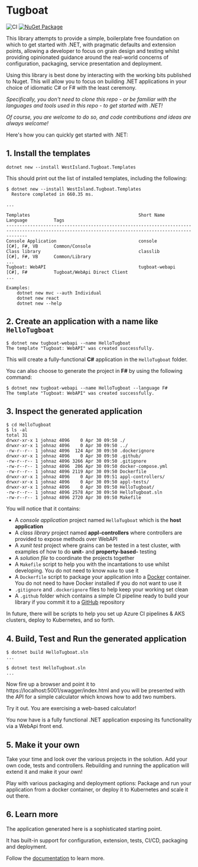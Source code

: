 # Tugboat

![CI](https://github.com/johnazariah/tugboat/workflows/CI/badge.svg)
 [![NuGet Package](https://img.shields.io/nuget/v/WestIsland.Tugboat.Templates.svg)](https://www.nuget.org/packages/WestIsland.Tugboat.Templates/)

This library attempts to provide a simple, boilerplate free foundation on which to get started with .NET, with pragmatic defaults and extension points, allowing a developer to focus on grain design and testing whilst providing opinionated guidance around the real-world concerns of configuration, packaging, service presentation and deployment.

Using this library is best done by interacting with the working bits published to Nuget. This will allow you to focus on building .NET applications in your choice of idiomatic C# or F# with the least ceremony.

_Specifically, you don't need to clone this repo - or be familiar with the languages and tools used in this repo - to get started with .NET!_

_Of course, you are welcome to do so, and code contributions and ideas are always welcome!_

Here's how you can quickly get started with .NET:

## 1. Install the templates

```shell
dotnet new --install WestIsland.Tugboat.Templates
```

This should print out the list of installed templates, including the following:

```shell
$ dotnet new --install WestIsland.Tugboat.Templates
  Restore completed in 660.35 ms.

...

Templates                                         Short Name                   Language          Tags
----------------------------------------------------------------------------------------------------------------------------------------------------
Console Application                               console                      [C#], F#, VB      Common/Console
Class library                                     classlib                     [C#], F#, VB      Common/Library
...
Tugboat: WebAPI                                   tugboat-webapi               [C#], F#          Tugboat/WebApi Direct Client
...

Examples:
    dotnet new mvc --auth Individual
    dotnet new react
    dotnet new --help

```

## 2. Create an application with a name like `HelloTugboat`

```shell
$ dotnet new tugboat-webapi --name HelloTugboat
The template "Tugboat: WebAPI" was created successfully.
```

This will create a fully-functional **C#** application in the `HelloTugboat` folder.

You can also choose to generate the project in **F#** by using the following command:

```shell
$ dotnet new tugboat-webapi --name HelloTugboat --language F#
The template "Tugboat: WebAPI" was created successfully.
```

## 3. Inspect the generated application

```shell
$ cd HelloTugboat
$ ls -al
total 31
drwxr-xr-x 1 johnaz 4096    0 Apr 30 09:50 ./
drwxr-xr-x 1 johnaz 4096    0 Apr 30 09:50 ../
-rw-r--r-- 1 johnaz 4096  124 Apr 30 09:50 .dockerignore
drwxr-xr-x 1 johnaz 4096    0 Apr 30 09:50 .github/
-rw-r--r-- 1 johnaz 4096 3266 Apr 30 09:50 .gitignore
-rw-r--r-- 1 johnaz 4096  206 Apr 30 09:50 docker-compose.yml
-rw-r--r-- 1 johnaz 4096 2119 Apr 30 09:50 Dockerfile
drwxr-xr-x 1 johnaz 4096    0 Apr 30 09:51 appl-controllers/
drwxr-xr-x 1 johnaz 4096    0 Apr 30 09:50 appl-tests/
drwxr-xr-x 1 johnaz 4096    0 Apr 30 09:50 HelloTugboat/
-rw-r--r-- 1 johnaz 4096 2578 Apr 30 09:50 HelloTugboat.sln
-rw-r--r-- 1 johnaz 4096 2720 Apr 30 09:50 Makefile
```

You will notice that it contains:

* A _console application_ project named `HelloTugboat` which is the **host application**
* A _class library_ project named **appl-controllers** where controllers are provided to expose methods over WebAPI
* A _xunit test_ project where grains can be tested in a test cluster, with examples of how to do **unit-** and **property-based-** testing
* A _solution file_ to coordinate the projects together
* A `Makefile` script to help you with the incantations to use whilst developing. You do not need to know `make` to use it
* A `Dockerfile` script to package your application into a [Docker](https://www.docker.com/) container. You do not need to have Docker installed if you do not want to use it
* `.gitignore` and `.dockerignore` files to help keep your working set clean
* A `.github` folder which contains a simple CI pipeline ready to build your library if you commit it to a [GitHub](https://github.com/) repository

In future, there will be scripts to help you set up Azure CI pipelines & AKS clusters, deploy to Kubernetes, and so forth.

## 4. Build, Test and Run the generated application

```shell
$ dotnet build HelloTugboat.sln
...

```

```shell
$ dotnet test HelloTugboat.sln
...

```

Now fire up a browser and point it to https://localhost:5001/swagger/index.html and you will be presented with the API for a simple calculator which knows how to add two numbers.

Try it out. You are exercising a web-based calculator!

You now have is a fully functional .NET application exposing its functionality via a WebApi front end.

## 5. Make it your own

Take your time and look over the various projects in the solution. Add your own code, tests and controllers. Rebuilding and running the application will extend it and make it your own!

Play with various packaging and deployment options: Package and run your application from a docker container, or deploy it to Kubernetes and scale it out there.

## 6. Learn more

The application generated here is a sophisticated starting point.

It has built-in support for configuration, extension, tests, CI/CD, packaging and deployment.

Follow the [documentation](https://johnazariah.github.io/tugboat/) to learn more.
